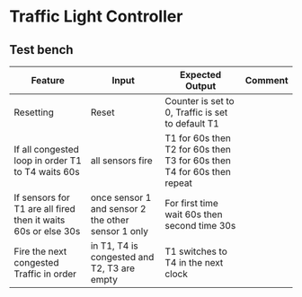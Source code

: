 # Traffic Light Controller

## Test bench

| Feature                                                       | Input                                              | Expected Output                                                        | Comment |
|---------------------------------------------------------------|----------------------------------------------------|------------------------------------------------------------------------|---------|
| Resetting                                                     | Reset                                              | Counter is set to 0, Traffic is set to default T1                      |         |
| If all congested loop in order T1 to T4 waits 60s             | all sensors fire                                   | T1 for 60s then T2 for 60s then T3 for 60s then T4 for 60s then repeat |         |
| If sensors for T1 are all fired then it waits 60s or else 30s | once sensor 1 and sensor 2 the other sensor 1 only | For first time wait 60s then second time 30s                           |         |
| Fire the next congested Traffic in order                      | in T1, T4 is congested and T2, T3 are empty        | T1 switches to T4 in the next clock                                    |         |

